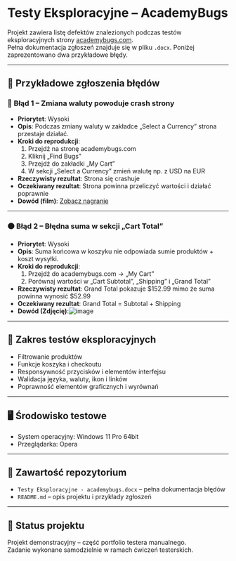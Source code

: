 # Testy Eksploracyjne – AcademyBugs

Projekt zawiera listę defektów znalezionych podczas testów eksploracyjnych strony [academybugs.com](https://academybugs.com).  
Pełna dokumentacja zgłoszeń znajduje się w pliku `.docx`. Poniżej zaprezentowano dwa przykładowe błędy.

---

## 📌 Przykładowe zgłoszenia błędów

### 🔴 Błąd 1 – Zmiana waluty powoduje crash strony

- **Priorytet**: Wysoki  
- **Opis**: Podczas zmiany waluty w zakładce „Select a Currency” strona przestaje działać.  
- **Kroki do reprodukcji**:
  1. Przejdź na stronę academybugs.com
  2. Kliknij „Find Bugs”
  3. Przejdź do zakładki „My Cart”
  4. W sekcji „Select a Currency” zmień walutę np. z USD na EUR
- **Rzeczywisty rezultat**: Strona się crashuje  
- **Oczekiwany rezultat**: Strona powinna przeliczyć wartości i działać poprawnie  
- **Dowód (film)**: [Zobacz nagranie](https://drive.google.com/file/d/1mhpAPnQyQvJhHi7R--1I2VZgx6VNyu_q/view?usp=sharing)

---

### 🟠 Błąd 2 – Błędna suma w sekcji „Cart Total”

- **Priorytet**: Wysoki  
- **Opis**: Suma końcowa w koszyku nie odpowiada sumie produktów + koszt wysyłki.  
- **Kroki do reprodukcji**:
  1. Przejdź do academybugs.com → „My Cart”
  2. Porównaj wartości w „Cart Subtotal”, „Shipping” i „Grand Total”
- **Rzeczywisty rezultat**: Grand Total pokazuje $152.99 mimo że suma powinna wynosić $52.99  
- **Oczekiwany rezultat**: Grand Total = Subtotal + Shipping  
- **Dowód (Zdjęcię)**:![image](https://github.com/user-attachments/assets/9b21cd31-014c-4c4f-8cba-373965cf25f5)


---

## 🧪 Zakres testów eksploracyjnych

- Filtrowanie produktów
- Funkcje koszyka i checkoutu
- Responsywność przycisków i elementów interfejsu
- Walidacja języka, waluty, ikon i linków
- Poprawność elementów graficznych i wyrównań

---

## 🖥️ Środowisko testowe

- System operacyjny: Windows 11 Pro 64bit  
- Przeglądarka: Opera

---

## 📎 Zawartość repozytorium

- `Testy Eksploracyjne - academybugs.docx` – pełna dokumentacja błędów
- `README.md` – opis projektu i przykłady zgłoszeń

---

## 📍 Status projektu

Projekt demonstracyjny – część portfolio testera manualnego.  
Zadanie wykonane samodzielnie w ramach ćwiczeń testerskich.

